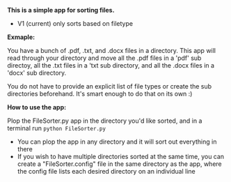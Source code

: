 **This is a simple app for sorting files.**
- V1 (current) only sorts based on filetype

**Exmaple:**

You have a bunch of .pdf, .txt, and .docx files in a directory. This app will read through your directory and move all the .pdf files in a 'pdf' sub directoy, all the .txt files in a 'txt sub directory, and all the .docx files in a 'docx' sub directory.

You do not have to provide an explicit list of file types or create the sub directories beforehand. It's smart enough to do that on its own :)


**How to use the app:**

Plop the FileSorter.py app in the directory you'd like sorted, and in a terminal run `python FileSorter.py`
- You can plop the app in any directory and it will sort out everything in there
- If you wish to have multiple directories sorted at the same time, you can create a "FileSorter.config" file in the same directory as the app, where the config file lists each desired directory on an individual line
